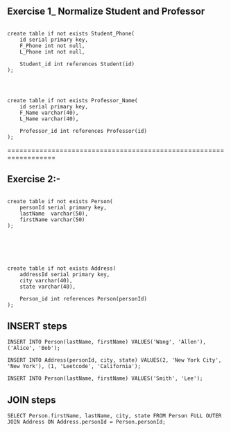## Exercise 1_ Normalize Student and Professor

```

create table if not exists Student_Phone(
	id serial primary key,
	F_Phone int not null,
	L_Phone int not null,
	
	Student_id int references Student(id)
);




create table if not exists Professor_Name(
	id serial primary key,
	F_Name varchar(40),
	L_Name varchar(40),
	
	Professor_id int references Professor(id)
);

```

==================================================================


## Exercise 2:-





```

create table if not exists Person(
	personId serial primary key,
	lastName  varchar(50),
	firstName varchar(50)
);






create table if not exists Address(
	addressId serial primary key,
	city varchar(40),
	state varchar(40),
	
	Person_id int references Person(personId)
);
```




## INSERT steps


`INSERT INTO Person(lastName, firstName) VALUES('Wang', 'Allen'), ('Alice', 'Bob');`

`INSERT INTO Address(personId, city, state) VALUES(2, 'New York City', 'New York'), (1, 'Leetcode', 'California');`

`INSERT INTO Person(lastName, firstName) VALUES('Smith', 'Lee');`



## JOIN steps

`SELECT Person.firstName, lastName, city, state FROM Person FULL OUTER JOIN Address ON Address.personId = Person.personId;`






